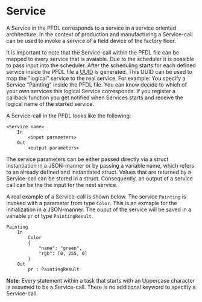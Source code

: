 # Service

A Service in the PFDL corresponds to a service in a service oriented architecture.
In the context of production and manufacturing a Service-call can be used to invoke a service of a field device of the factory floor. 

It is important to note that the Service-call within the PFDL file can be mapped to every service that is avaiable.
Due to the scheduler it is possible to pass input into the scheduler.
After the scheduling starts for each defined service inside the PFDL file a [UUID](https://datatracker.ietf.org/doc/html/rfc4122) is generated. 
This UUID can be used to map the "logical" service to the real service.
For example: You specify a Service "Painting" inside the PFDL file.
You can know decide to which of your own services this logical Service corresponds.
If you register a callback function you get notified when Services starts and receive the logical name of the started service.

A Service-call in the PFDL looks like the following:
```text linenums="1"
<Service name>
    In
        <input parameters>
    Out
        <output parameters>
```

The service parameters can be either passed directly via a struct instantiation in a JSON-manner or by passing a variable name, which refers to an already defined and instantiated struct.
Values that are returned by a Service-call can be stored in a struct.
Consequently, an output of a service call can be the the input for the next service.

A real example of a Service-call is shown below. The service `Painting` is invoked with a parameter from type `Color`. This is an exmaple for the initialization in a JSON-manner.
The ouput of the service will be saved in a variable `pr` of type `PaintingResult`.

```text linenums="1"
Painting
    In
        Color
        {
            "name": "green",
            "rgb": [0, 255, 0]
        }
    Out
        pr : PaintingResult
```

**Note**: Every statement within a task that starts with an Uppercase character is assumed to be a Service-call. There is no additional keyword to specifiy a Service-call.